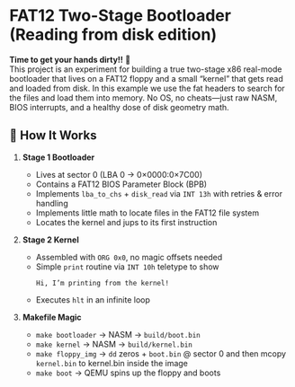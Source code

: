 # FAT12 Two-Stage Bootloader (Reading from disk edition)

**Time to get your hands dirty!!** 🚀  
This project is an experiment for building a true two-stage x86 real-mode bootloader that lives on a FAT12 floppy and a small “kernel” that gets read and loaded from disk.
In this example we use the fat headers to search for the files and load them into memory.
No OS, no cheats—just raw NASM, BIOS interrupts, and a healthy dose of disk geometry math.

## 🧠 How It Works

1. **Stage 1 Bootloader**  
   - Lives at sector 0 (LBA 0 → 0×0000:0×7C00)  
   - Contains a FAT12 BIOS Parameter Block (BPB)  
   - Implements `lba_to_chs` + `disk_read` via `INT 13h` with retries & error handling 
   - Implements little math to locate files in the FAT12 file system
   - Locates the kernel and jups to its first instruction  

2. **Stage 2 Kernel**  
   - Assembled with `ORG 0x0`, no magic offsets needed  
   - Simple `print` routine via `INT 10h` teletype to show  
     ```
     Hi, I’m printing from the kernel!
     ```  
   - Executes `hlt` in an infinite loop  

3. **Makefile Magic**  
   - `make bootloader` → NASM → `build/boot.bin`  
   - `make kernel`     → NASM → `build/kernel.bin`  
   - `make floppy_img` → `dd` zeros + `boot.bin` @ sector 0  and then mcopy `kernel.bin` to kernel.bin inside the image  
   - `make boot`       → QEMU spins up the floppy and boots  